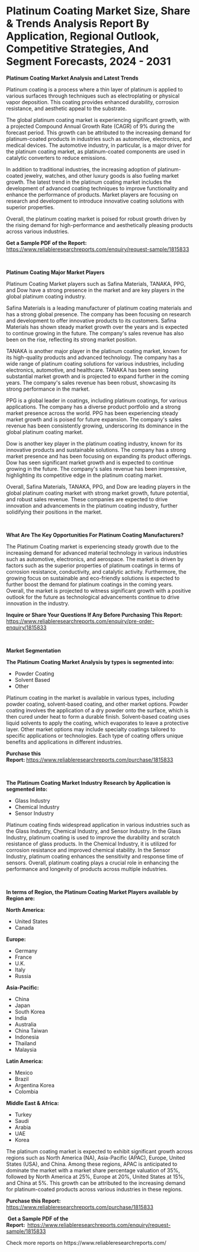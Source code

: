 <p><h1>Platinum Coating Market Size, Share & Trends Analysis Report By Application, Regional Outlook, Competitive Strategies, And Segment Forecasts, 2024 - 2031</h1></p><p><strong>Platinum Coating Market Analysis and Latest Trends</strong></p>
<p><p>Platinum coating is a process where a thin layer of platinum is applied to various surfaces through techniques such as electroplating or physical vapor deposition. This coating provides enhanced durability, corrosion resistance, and aesthetic appeal to the substrate.</p><p>The global platinum coating market is experiencing significant growth, with a projected Compound Annual Growth Rate (CAGR) of 9% during the forecast period. This growth can be attributed to the increasing demand for platinum-coated products in industries such as automotive, electronics, and medical devices. The automotive industry, in particular, is a major driver for the platinum coating market, as platinum-coated components are used in catalytic converters to reduce emissions.</p><p>In addition to traditional industries, the increasing adoption of platinum-coated jewelry, watches, and other luxury goods is also fueling market growth. The latest trend in the platinum coating market includes the development of advanced coating techniques to improve functionality and enhance the performance of products. Market players are focusing on research and development to introduce innovative coating solutions with superior properties.</p><p>Overall, the platinum coating market is poised for robust growth driven by the rising demand for high-performance and aesthetically pleasing products across various industries.</p></p>
<p><strong>Get a Sample PDF of the Report:&nbsp;</strong> <a href="https://www.reliableresearchreports.com/enquiry/request-sample/1815833">https://www.reliableresearchreports.com/enquiry/request-sample/1815833</a></p>
<p>&nbsp;</p>
<p><strong>Platinum Coating Major Market Players</strong></p>
<p><p>Platinum Coating Market players such as Safina Materials, TANAKA, PPG, and Dow have a strong presence in the market and are key players in the global platinum coating industry. </p><p>Safina Materials is a leading manufacturer of platinum coating materials and has a strong global presence. The company has been focusing on research and development to offer innovative products to its customers. Safina Materials has shown steady market growth over the years and is expected to continue growing in the future. The company's sales revenue has also been on the rise, reflecting its strong market position.</p><p>TANAKA is another major player in the platinum coating market, known for its high-quality products and advanced technology. The company has a wide range of platinum coating solutions for various industries, including electronics, automotive, and healthcare. TANAKA has been seeing substantial market growth and is projected to expand further in the coming years. The company's sales revenue has been robust, showcasing its strong performance in the market.</p><p>PPG is a global leader in coatings, including platinum coatings, for various applications. The company has a diverse product portfolio and a strong market presence across the world. PPG has been experiencing steady market growth and is poised for future expansion. The company's sales revenue has been consistently growing, underscoring its dominance in the global platinum coating market.</p><p>Dow is another key player in the platinum coating industry, known for its innovative products and sustainable solutions. The company has a strong market presence and has been focusing on expanding its product offerings. Dow has seen significant market growth and is expected to continue growing in the future. The company's sales revenue has been impressive, highlighting its competitive edge in the platinum coating market.</p><p>Overall, Safina Materials, TANAKA, PPG, and Dow are leading players in the global platinum coating market with strong market growth, future potential, and robust sales revenue. These companies are expected to drive innovation and advancements in the platinum coating industry, further solidifying their positions in the market.</p></p>
<p>&nbsp;</p>
<p><strong>What Are The Key Opportunities For Platinum Coating Manufacturers?</strong></p>
<p><p>The Platinum Coating market is experiencing steady growth due to the increasing demand for advanced material technology in various industries such as automotive, electronics, and aerospace. The market is driven by factors such as the superior properties of platinum coatings in terms of corrosion resistance, conductivity, and catalytic activity. Furthermore, the growing focus on sustainable and eco-friendly solutions is expected to further boost the demand for platinum coatings in the coming years. Overall, the market is projected to witness significant growth with a positive outlook for the future as technological advancements continue to drive innovation in the industry.</p></p>
<p><strong>Inquire or Share Your Questions If Any Before Purchasing This Report:</strong> <a href="https://www.reliableresearchreports.com/enquiry/pre-order-enquiry/1815833">https://www.reliableresearchreports.com/enquiry/pre-order-enquiry/1815833</a></p>
<p>&nbsp;</p>
<p><strong>Market Segmentation</strong></p>
<p><strong>The Platinum Coating Market Analysis by types is segmented into:</strong></p>
<p><ul><li>Powder Coating</li><li>Solvent Based</li><li>Other</li></ul></p>
<p><p>Platinum coating in the market is available in various types, including powder coating, solvent-based coating, and other market options. Powder coating involves the application of a dry powder onto the surface, which is then cured under heat to form a durable finish. Solvent-based coating uses liquid solvents to apply the coating, which evaporates to leave a protective layer. Other market options may include specialty coatings tailored to specific applications or technologies. Each type of coating offers unique benefits and applications in different industries.</p></p>
<p><strong>Purchase this Report:&nbsp;</strong><a href="https://www.reliableresearchreports.com/purchase/1815833">https://www.reliableresearchreports.com/purchase/1815833</a></p>
<p>&nbsp;</p>
<p><strong>The Platinum Coating Market Industry Research by Application is segmented into:</strong></p>
<p><ul><li>Glass Industry</li><li>Chemical Industry</li><li>Sensor Industry</li></ul></p>
<p><p>Platinum coating finds widespread application in various industries such as the Glass Industry, Chemical Industry, and Sensor Industry. In the Glass Industry, platinum coating is used to improve the durability and scratch resistance of glass products. In the Chemical Industry, it is utilized for corrosion resistance and improved chemical stability. In the Sensor Industry, platinum coating enhances the sensitivity and response time of sensors. Overall, platinum coating plays a crucial role in enhancing the performance and longevity of products across multiple industries.</p></p>
<p>&nbsp;</p>
<p><strong>In terms of Region, the Platinum Coating Market Players available by Region are:</strong></p>
<p>
    <p> <strong> North America: </strong>
        <ul>
            <li>United States</li>
            <li>Canada</li>
        </ul>
        </p> 
    <p> <strong> Europe: </strong>
        <ul>
            <li>Germany</li>
            <li>France</li>
            <li>U.K.</li>
            <li>Italy</li>
            <li>Russia</li>
        </ul>
        </p> 
    <p> <strong> Asia-Pacific: </strong>
        <ul>
            <li>China</li>
            <li>Japan</li>
            <li>South Korea</li>
            <li>India</li>
            <li>Australia</li>
            <li>China Taiwan</li>
            <li>Indonesia</li>
            <li>Thailand</li>
            <li>Malaysia</li>
        </ul>
        </p> 
    <p> <strong> Latin America: </strong>
        <ul>
            <li>Mexico</li>
            <li>Brazil</li>
            <li>Argentina Korea</li>
            <li>Colombia</li>
        </ul>
        </p> 
    <p> <strong> Middle East & Africa: </strong>
        <ul>
            <li>Turkey</li>
            <li>Saudi</li>
            <li>Arabia</li>
            <li>UAE</li>
            <li>Korea</li>
        </ul>
    </p>
    </p>
<p><p>The platinum coating market is expected to exhibit significant growth across regions such as North America (NA), Asia-Pacific (APAC), Europe, United States (USA), and China. Among these regions, APAC is anticipated to dominate the market with a market share percentage valuation of 35%, followed by North America at 25%, Europe at 20%, United States at 15%, and China at 5%. This growth can be attributed to the increasing demand for platinum-coated products across various industries in these regions.</p></p>
<p><strong>Purchase this Report: </strong><a href="https://www.reliableresearchreports.com/purchase/1815833">https://www.reliableresearchreports.com/purchase/1815833</a></p>
<p>&nbsp;<strong>Get a Sample PDF of the Report:&nbsp;&nbsp;</strong><a href="https://www.reliableresearchreports.com/enquiry/request-sample/1815833">https://www.reliableresearchreports.com/enquiry/request-sample/1815833</a></p>
<p><strong></strong></p>
<p>Check more reports on https://www.reliableresearchreports.com/</p>
